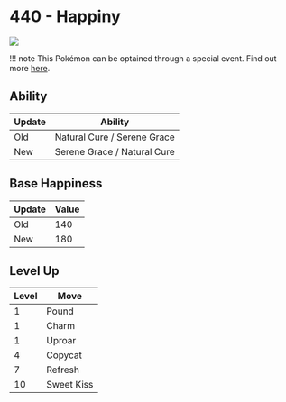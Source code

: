 # 440 - Happiny
![][440]

!!! note
    This Pokémon can be optained through a special event. Find out more [here](../../special_events/#baby-pokemon-egg-gift).

## Ability

Update | Ability
---    | ---
Old    | Natural Cure / Serene Grace
New    | Serene Grace / Natural Cure

## Base Happiness

Update | Value
---    | ---
Old    | 140
New    | 180

## Level Up

Level | Move
---   | ---
  1   | Pound
  1   | Charm
  1   | Uproar
  4   | Copycat
  7   | Refresh
 10   | Sweet Kiss



[440]: ../img/pokemon/440.png
